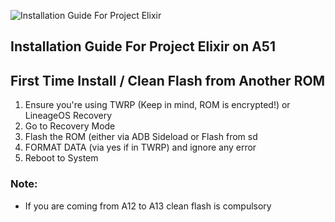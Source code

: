 ![Installation Guide For Project Elixir](https://i.imgur.com/3UmK6nS.png "Installation")

## Installation Guide For Project Elixir on A51

## First Time Install / Clean Flash from Another ROM

1. Ensure you're using TWRP (Keep in mind, ROM is encrypted!) or LineageOS Recovery
2. Go to Recovery Mode
3. Flash the ROM (either via ADB Sideload or Flash from sd
4. FORMAT DATA (via yes if in TWRP) and ignore any error
5. Reboot to System

### Note: 
- If you are coming from A12 to A13 clean flash is compulsory
